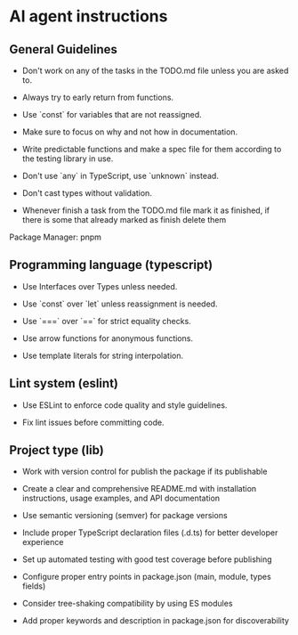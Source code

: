 # AI agent instructions

## General Guidelines

- Don't work on any of the tasks in the TODO.md file unless you are asked to.

- Always try to early return from functions.

- Use \`const\` for variables that are not reassigned.

- Make sure to focus on why and not how in documentation.

- Write predictable functions and make a spec file for them according to the testing library in use.

- Don't use \`any\` in TypeScript, use \`unknown\` instead.

- Don't cast types without validation.

- Whenever finish a task from the TODO.md file mark it as finished, if there is some that already marked as finish delete them

Package Manager: pnpm

## Programming language (typescript)

- Use Interfaces over Types unless needed.

- Use \`const\` over \`let\` unless reassignment is needed.

- Use \`===\` over \`==\` for strict equality checks.

- Use arrow functions for anonymous functions.

- Use template literals for string interpolation.

## Lint system (eslint)

- Use ESLint to enforce code quality and style guidelines.

- Fix lint issues before committing code.

## Project type (lib)

- Work with version control for publish the package if its publishable

- Create a clear and comprehensive README.md with installation instructions, usage examples, and API documentation

- Use semantic versioning (semver) for package versions

- Include proper TypeScript declaration files (.d.ts) for better developer experience

- Set up automated testing with good test coverage before publishing

- Configure proper entry points in package.json (main, module, types fields)

- Consider tree-shaking compatibility by using ES modules

- Add proper keywords and description in package.json for discoverability
